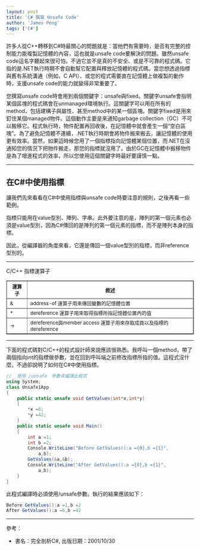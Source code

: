 ```yaml
---
layout: post
title: 'C# 撰寫 Unsafe Code'
author: 'James Peng'
tags: ['C#']
---
```


許多人從C++轉移到C#時最關心的問題就是：當他們有需要時，是否有完整的控制能力能複製記憶體的內容，這也就是unsafe code要解決的問題。雖然unsafe code這名字聽起來很可怕，不過它並不是真的不安全、或是不可靠的程式碼。它指的是.NET執行時期不會自動幫它配置與釋放記憶體的程式碼。當您想透過指標與舊有系統溝通（例如，C API）、或您的程式需要直在記憶體上做複製的動作時，支援unsafe code的能力就變得非常重要了。

您撰寫unsafe code時會用到兩個關鍵字：unsafe與fixed。關鍵字unsafe會指明某個區塊的程式碼會在unmanaged環境執行。這關鍵字可以用在所有的method，包括建構子與屬性、甚至method中的某一個區塊。關鍵字fixed是用來釘住某個managed物件。這個動作主要是來通知garbage collection（GC）不可以搬移它。程式執行時，物件配置再回收後，在記憶體中就會產生一個“空白區塊”。為了避免記憶體不連續，.NET執行時期會將物件搬來搬去，讓記憶體的使用更有效率。當然，如果這時候您用了一個指標指向記憶體某個位置，而.NET在沒通知您的情況下把物件搬走，那您的指標就沒用了。由於GC在記憶體中搬移物件是為了增進程式的效率，所以您使用這個關鍵字時最好要謹慎一點。


----------


## 在C#中使用指標 ##

讓我們先來看看在C#中使用指標與unsafe code時要注意的規則，之後再看一些範例。

指標只能用在value型別、陣列、字串。此外要注意的是，陣列的第一個元素也必須是value型別，因為C#傳回的是陣列的第一個元素的指標，而不是陣列本身的指標。

因此，從編譯器的角度來看，它還是傳回一個value型別的指標，而非reference型別的。


----------



C/C++ 指標運算子

<table border="1"><tbody><tr><th><font size="2">運算子<span id="Layer51"></span></font></th><th><font size="2">敘述<span id="Layer52"></span></font></th></tr><tr><td><font size="2">&amp;<span id="Layer53"></span></font></td><td><font size="2">address-of 運算子用來傳回變數的記憶體位置<span id="Layer54"></span></font></td></tr><tr><td><font size="2">*<span id="Layer55"></span></font></td><td><font size="2">dereference 運算子用來取得指標所指記憶體位置內的值<span id="Layer56"></span></font></td></tr><tr><td><font size="2">-&gt;<span id="Layer57"></span></font></td><td><font size="2">dereference與member access 運算子用來存取成員以及指標的dereference<span id="Layer58"></span></font></td></tr></tbody></table>


----------



下面的程式碼對C/C++的程式設計師來說應該很熟悉。我呼叫一個method，帶了兩個指向int的指標做參數，並在回到呼叫端之前修改指標所指的值。這程式沒什麼，不過卻說明了如何在C#中使用指標。


~~~csharp
//	使用 /unsafe　參數來編譯此程式
using System;
class Unsafe1App
{
	public static unsafe void GetValues(int*x,int*y)
	{
		*x =6;
		*y =42;
	}
	public static unsafe void Main()
	{
		int a =1;
		int b =2;
		Console.WriteLine("Before GetValues():a ={0},b ={1}",
			a,b);
		GetValues(&a,&b);
		Console.WriteLine("After GetValues():a ={0},b ={1}",
			a,b);
	}
}
~~~

此程式編譯時必須使用/unsafe參數。執行的結果應該如下：



~~~csharp
Before GetValues():a =1,b =2
After GetValues():a =6,b =42
~~~



----------

參考：

- 書名：完全剖析C#, 出版日期：2001/10/30
